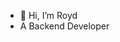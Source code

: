 - 👋 Hi, I’m Royd
- A Backend Developer

<!---
Royd0101/Royd0101 is a ✨ special ✨ repository because its `README.md` (this file) appears on your GitHub profile.
You can click the Preview link to take a look at your changes.
--->
